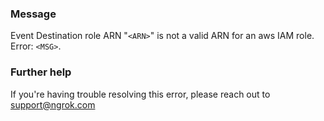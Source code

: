 
### Message
Event Destination role ARN "<code>&lt;ARN&gt;</code>" is not a valid ARN for an aws IAM role. Error: <code>&lt;MSG&gt;</code>.

### Further help
If you're having trouble resolving this error, please reach out to [support@ngrok.com](mailto:support@ngrok.com?subject=Help%20with%20ERR_NGROK_5104)

